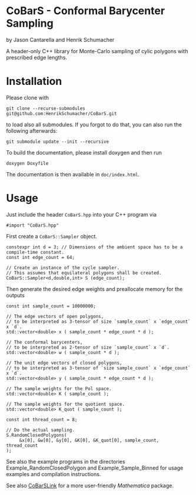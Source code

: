 # CoBarS - Conformal Barycenter Sampling

by Jason Cantarella and Henrik Schumacher

A header-only C++ library for Monte-Carlo sampling of cylic polygons with prescribed edge lengths.

# Installation

Please clone with

    git clone --recurse-submodules git@github.com:HenrikSchumacher/CoBarS.git

to load also all submodules. If you forgot to do that, you can also run the following afterwards:

    git submodule update --init --recursive
    
To build the documentation, please install doxygen and then run

    doxygen Doxyfile
    
The documentation is then available in `doc/index.html`.
    
# Usage

Just include the header `CoBarS.hpp` into your C++ program via

    #import "CoBarS.hpp"    
    
First create a `CoBarS::Sampler` object. 
    
    constexpr int d = 3; // Dimensions of the ambient space has to be a compile-time constant.
    const int edge_count = 64;
            
    // Create an instance of the cycle sampler.
    // This assumes that equilateral polygons shall be created.
    CoBarS::Sampler<d,double,int> S (edge_count);
    
Then generate the desired edge weights and preallocate memory for the outputs
    
    
    const int sample_count = 10000000;
    
    // The edge vectors of open polygons,
    // to be interpreted as 3-tensor of size `sample_count` x `edge_count` x `d`.
    std::vector<double> x ( sample_count * edge_count * d );
    
    // The conformal barycenters,
    // to be interpreted as 2-tensor of size `sample_count` x `d`.
    std::vector<double> w ( sample_count * d );
    
    // The unit edge vectors of closed polygons,
    // to be interpreted as 3-tensor of `size sample_count` x `edge_count` x `d`.
    std::vector<double> y ( sample_count * edge_count * d );
    
    // The sample weights for the Pol space.
    std::vector<double> K ( sample_count );
    
    // The sample weights for the quotient space.
    std::vector<double> K_quot ( sample_count );
    
    const int thread_count = 8;
    
    // Do the actual sampling.
    S.RandomClosedPolygons(
         &x[0], &w[0], &y[0], &K[0], &K_quot[0], sample_count, thread_count
    );

See also the example programs in the directories Example_RandomClosedPolygon and Example_Sample_Binned for usage examples and compilation instructions.

See also [CoBarSLink](https://github.com/HenrikSchumacher/CoBarSLink) for a more user-friendly _Mathematica_ package.

